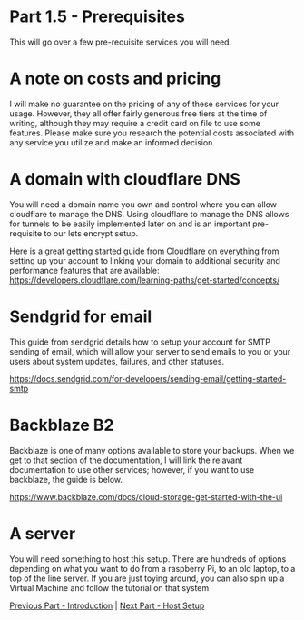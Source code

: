 # Part 1.5 - Prerequisites


This will go over a few pre-requisite services you will need.

# A note on costs and pricing
I will make no guarantee on the pricing of any of these services for your usage. However, they all offer fairly generous free tiers at the time of writing, although they may require a credit card on file to use some features. Please make sure you research the potential costs associated with any service you utilize and make an informed decision.

# A domain with cloudflare DNS
You will need a domain name you own and control where you can allow cloudflare to manage the DNS. Using cloudflare to manage the DNS allows for tunnels to be easily implemented later on and is an important pre-requisite to our lets encrypt setup.

Here is a great getting started guide from Cloudflare on everything from setting up your account to linking your domain to additional security and performance features that are available: https://developers.cloudflare.com/learning-paths/get-started/concepts/

# Sendgrid for email
This guide from sendgrid details how to setup your account for SMTP sending of email, which will allow your server to send emails to you or your users about system updates, failures, and other statuses.

https://docs.sendgrid.com/for-developers/sending-email/getting-started-smtp


# Backblaze B2

Backblaze is one of many options available to store your backups. When we get to that section of the documentation, I will link the relavant documentation to use other services; however, if you want to use backblaze, the guide is below. 


https://www.backblaze.com/docs/cloud-storage-get-started-with-the-ui


# A server
You will need something to host this setup. There are hundreds of options depending on what you want to do from a raspberry Pi, to an old laptop, to a top of the line server. If you are just toying around, you can also spin up a Virtual Machine and follow the tutorial on that system

[Previous Part - Introduction](Part1-Introduction.md) | [Next Part - Host Setup](Part2-Core.md)